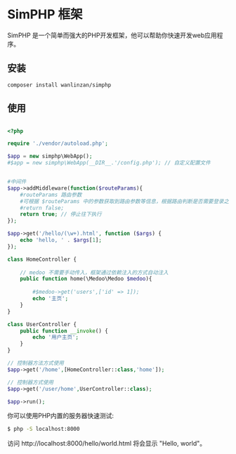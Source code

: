 # SimPHP 框架
SimPHP 是一个简单而强大的PHP开发框架，他可以帮助你快速开发web应用程序。

## 安装
```base
composer install wanlinzan/simphp
```

## 使用
```php

<?php

require './vendor/autoload.php';

$app = new simphp\WebApp();
#$app = new simphp\WebApp(__DIR__.'/config.php'); // 自定义配置文件


#中间件
$app->addMiddleware(function($routeParams){
    #routeParams 路由参数
    #可根据 $routeParams 中的参数获取到路由参数等信息，根据路由判断是否需要登录之类的
    #return false;
    return true; // 停止往下执行
});

$app->get('/hello/(\w+).html', function ($args) {
    echo 'hello, ' . $args[1];
});

class HomeController {
    
    // medoo 不需要手动传入，框架通过依赖注入的方式自动注入
    public function home(\Medoo\Medoo $medoo){
        
        #$medoo->get('users',['id' => 1]);
        echo '主页';
    }
}

class UserController {
    public function __invoke() {
        echo '用户主页';
    }
}

// 控制器方法方式使用
$app->get('/home',[HomeController::class,'home']);

// 控制器方式使用
$app->get('/user/home',UserController::class);

$app->run();
```

你可以使用PHP内置的服务器快速测试:
```bash
$ php -S localhost:8000
```

访问 http://localhost:8000/hello/world.html 将会显示 "Hello, world"。
